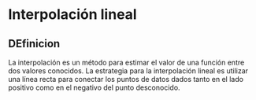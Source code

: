 # Interpolación lineal

## DEfinicion 

La interpolación es un método para estimar el valor de una función entre dos valores conocidos. La estrategia para la interpolación lineal es utilizar una línea recta para conectar los puntos de datos dados tanto en el lado positivo como en el negativo del punto desconocido.
